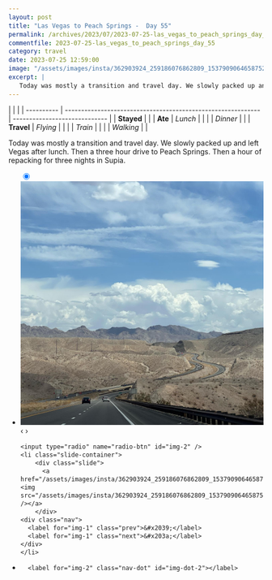 ```yaml
---
layout: post
title: "Las Vegas to Peach Springs -  Day 55"
permalink: /archives/2023/07/2023-07-25-las_vegas_to_peach_springs_day_55.html
commentfile: 2023-07-25-las_vegas_to_peach_springs_day_55
category: travel
date: 2023-07-25 12:59:00
image: "/assets/images/insta/362903924_259186076862809_1537909064658752224_n_18011012251824464.jpg"
excerpt: |
   Today was mostly a transition and travel day. We slowly packed up and left Vegas after lunch. Then a three hour drive to Peach Springs. Then a hour of repacking for three nights in Supia.
---
```


|            |                                                              |
| ---------- | ------------------------------------------------------------ | ----------------------------- |
| **Stayed** |  |
| **Ate**    | _Lunch_                                                      |          |
|            | _Dinner_                                                     |          |
| **Travel** | _Flying_                                                     |          |
|            | _Train_                                                      |          |
|            | _Walking_                                                    |          |


 Today was mostly a transition and travel day. We slowly packed up and left Vegas after lunch. Then a three hour drive to Peach Springs. Then a hour of repacking for three nights in Supia.


<ul class="slides">
    <input type="radio" name="radio-btn" id="img-1" checked="checked" />
    <li class="slide-container">
        <div class="slide">
          <a href="/assets/images/insta/362920260_967655404511978_4816065288684172733_n_18301656739106094.jpg"><img src="/assets/images/insta/362920260_967655404511978_4816065288684172733_n_18301656739106094.jpg" /></a>
        </div>
    <div class="nav">
      <label for="img-2" class="prev">&#x2039;</label>
      <label for="img-2" class="next">&#x203a;</label>
    </div>
    </li>
    
    <input type="radio" name="radio-btn" id="img-2" />
    <li class="slide-container">
        <div class="slide">
          <a href="/assets/images/insta/362903924_259186076862809_1537909064658752224_n_18011012251824464.jpg"><img src="/assets/images/insta/362903924_259186076862809_1537909064658752224_n_18011012251824464.jpg" /></a>
        </div>
    <div class="nav">
      <label for="img-1" class="prev">&#x2039;</label>
      <label for="img-1" class="next">&#x203a;</label>
    </div>
    </li>
			
<li class="nav-dots">
      <label for="img-1" class="nav-dot" id="img-dot-1"></label>

      <label for="img-2" class="nav-dot" id="img-dot-2"></label>

</li>
</ul>        
             

		